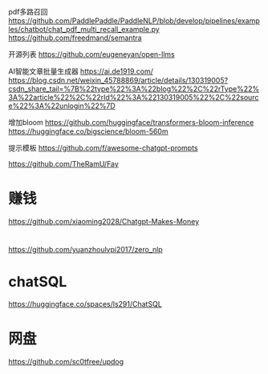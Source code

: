 pdf多路召回
https://github.com/PaddlePaddle/PaddleNLP/blob/develop/pipelines/examples/chatbot/chat_pdf_multi_recall_example.py
https://github.com/freedmand/semantra

开源列表
https://github.com/eugeneyan/open-llms

AI智能文章批量生成器
https://ai.de1919.com/
https://blog.csdn.net/weixin_45788869/article/details/130319005?csdn_share_tail=%7B%22type%22%3A%22blog%22%2C%22rType%22%3A%22article%22%2C%22rId%22%3A%22130319005%22%2C%22source%22%3A%22unlogin%22%7D

增加bloom
https://github.com/huggingface/transformers-bloom-inference
https://huggingface.co/bigscience/bloom-560m


提示模板
https://github.com/f/awesome-chatgpt-prompts


https://github.com/TheRamU/Fay


# 赚钱
https://github.com/xiaoming2028/Chatgpt-Makes-Money

#
https://github.com/yuanzhoulvpi2017/zero_nlp

# chatSQL
https://huggingface.co/spaces/ls291/ChatSQL

# 网盘
https://github.com/sc0tfree/updog
